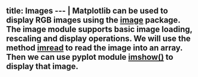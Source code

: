 title: Images
--- |
  Matplotlib can be used to display RGB images using the [image](https://matplotlib.org/api/image_api.html#module-matplotlib.image) package. The image module supports basic image loading, rescaling and display operations. We will use the method [imread](https://matplotlib.org/api/image_api.html#matplotlib.image.imread) to read the image into an array. Then we can use pyplot module [imshow()](https://matplotlib.org/api/_as_gen/matplotlib.pyplot.imshow.html#matplotlib-pyplot-imshow) to display that image.
---
